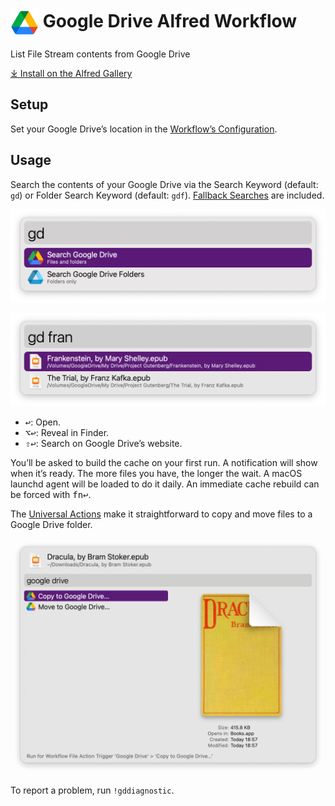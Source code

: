 # <img src='Workflow/icon.png' width='45' align='center' alt='icon'> Google Drive Alfred Workflow

List File Stream contents from Google Drive

<a href='https://alfred.app/workflows/alfredapp/google-drive'>⤓ Install on the Alfred Gallery</a>

## Setup

Set your Google Drive’s location in the [Workflow’s Configuration](https://www.alfredapp.com/help/workflows/user-configuration/).

## Usage

Search the contents of your Google Drive via the Search Keyword (default: `gd`) or Folder Search Keyword (default: `gdf`). [Fallback Searches](https://www.alfredapp.com/help/features/default-results/fallback-searches/) are included.

![Alfred search for gd](Workflow/images/about/gd.png)

![Alfred search for gd fran](Workflow/images/about/gdfran.png)

* <kbd>↩&#xFE0E;</kbd>: Open.
* <kbd>⌥</kbd><kbd>↩&#xFE0E;</kbd>: Reveal in Finder.
* <kbd>⇧</kbd><kbd>↩&#xFE0E;</kbd>: Search on Google Drive’s website.

You’ll be asked to build the cache on your first run. A notification will show when it’s ready. The more files you have, the longer the wait. A macOS launchd agent will be loaded to do it daily. An immediate cache rebuild can be forced with <kbd>fn</kbd><kbd>↩&#xFE0E;</kbd>.

The [Universal Actions](https://www.alfredapp.com/help/features/universal-actions/) make it straightforward to copy and move files to a Google Drive folder.

![File Actions for Google Drive copy and mode](Workflow/images/about/fileaction.png)

To report a problem, run `!gddiagnostic`.

